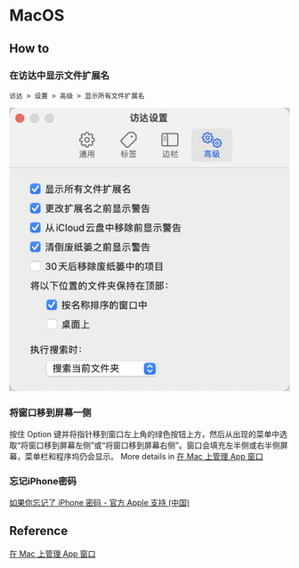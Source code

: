 # MacOS

## How to

### 在访达中显示文件扩展名

`访达 > 设置 > 高级 > 显示所有文件扩展名`

![](img/访达设置.高级.png)



### 将窗口移到屏幕一侧
按住 Option 键并将指针移到窗口左上角的绿色按钮上方，然后从出现的菜单中选取“将窗口移到屏幕左侧”或“将窗口移到屏幕右侧”。窗口会填充左半侧或右半侧屏幕，菜单栏和程序坞仍会显示。
More details in [在 Mac 上管理 App 窗口](https://support.apple.com/zh-cn/guide/mac-help/mchlp2469/mac)

### 忘记iPhone密码

[如果你忘记了 iPhone 密码 - 官方 Apple 支持 (中国)](https://support.apple.com/zh-cn/HT204306)

## Reference
[在 Mac 上管理 App 窗口](https://support.apple.com/zh-cn/guide/mac-help/mchlp2469/mac)

